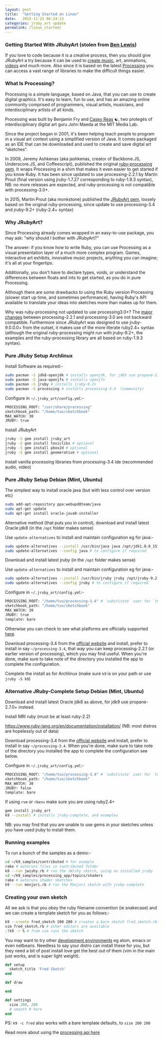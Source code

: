 ```yaml
---
layout: post
title:  "Getting Started on Linux"
date:   2015-11-21 06:24:13
categories: jruby_art update
permalink: /linux_started/
---
```


### Getting Started With JRubyArt (stolen from [Ben Lewis][ben]) ###

If you love to code because it is a creative process, then you should give JRubyArt a try because it can be used to [create music][sound], art, animations, [videos][video] and much more. Also since it is based on the latest [Processing][processing] you can access a vast range of libraries to make the difficult things easier.

### What Is Processing? ###

Processing is a simple language, based on Java, that you can use to create digital graphics. It's easy to learn, fun to use, and has an amazing online community comprised of programmers, visual artists, musicians, and interdisciplinary artists of all kinds.

Processing was built by Benjamin Fry and [Casey Reas][casey] ☯, two protegés of interdisciplinary digital art guru John Maeda at the MIT Media Lab.

Since the project began in 2001, it's been helping teach people to program in a visual art context using a simplified version of Java. It comes packaged as an IDE that can be downloaded and used to create and save digital art “sketches”.

In 2009, Jeremy Ashkenas (aka jashkenas, creator of Backbone.JS, Underscore.JS, and Coffeescript), published the original [ruby-processing gem][gem]. It wraps Processing in a shim that makes it even easier to get started if you know Ruby. It has been since updated to use processing-2.2.1 by Martin Prout (final version using jruby-1.7.27 corresponding to ruby-1.9.3 syntax), NB: no more releases are expected, and ruby-processing is not compatible with processing-3.0+.

In 2015, Martin Prout (aka monkstone) published the [JRubyArt gem][jrubyart], loosely based on the original ruby-processing, since update to use processing-3.4 and jruby-9.2+ (ruby-2.4+ syntax)

### Why JRubyArt? ###

Since Processing already comes wrapped in an easy-to-use package, you may ask: "why should I bother with JRubyArt?"

The answer: if you know how to write Ruby, you can use Processing as a visual presentation layer of a much more complex program. Games, interactive art exhibits, innovative music projects, anything you can imagine; it's all at your fingertips.

Additionally, you don't have to declare types, voids, or understand the differences between floats and ints to get started, as you do in pure Processing.

Although there are some drawbacks to using the Ruby version Processing (slower start up time, and sometimes performance), having Ruby's API available to translate your ideas into sketches more than makes up for them.

Why was ruby-processing not updated to use processing3.0+? The [major changes][changes] between processing-2.2.1 and processing-3.0 are not backward compatible. Furthermore since JRubyArt was designed to use jruby-9.0.0.0+ from the outset, it makes use of the more literate ruby2.4+ syntax (although the original ruby-processing might run with jruby-9.2+, the examples and the ruby-processing library are all based on ruby-1.9.3 syntax).

### Pure JRuby Setup Archlinux ###

Install Software as required:-

```bash
sudo pacman -S jdk8-openjdk # installs openjdk, for jdk9 use propane-2.7.0+
sudo pacman -S java-openjfx # installs openjfx
sudo pacman -S jruby # installs jruby-9.2+
sudo pacman -S processing # installs processing-3.4  (community)
```

Configure in `~/.jruby_art/config.yml`:-
```bash
PROCESSING_ROOT: "/usr/share/processing"
sketchbook_path: "/home/tux/sketchbook"
MAX_WATCH: 30
JRUBY: true
```

Install JRubyArt
```bash
jruby -S gem install jruby_art
jruby -S gem install toxiclibs # optional
jruby -S gem install pbox2d # optional
jruby -S gem install geomerative # optional
```

Install vanilla processing libraries from processing-3.4 ide (recommended audio, video)

### Pure JRuby Setup Debian (Mint, Ubuntu) ###

The simplest way to install oracle java (but with less control over version etc)

```bash
sudo add-apt-repository ppa:webupd8team/java
sudo apt-get update
sudo apt-get install oracle-java8-installer
```

Alternative method (that puts you in control), download and install latest Oracle jdk8 (in the `/opt` folder makes sense)

Use `update-alternatives` to install and maintain configuration eg for java:-
```bash
sudo update-alternatives --install /usr/bin/java java /opt/jdk1.8.0_151/bin/java 100
sudo update-alternatives --config java # to configure if required
```

Download and install latest jruby (in the `/opt` folder makes sense)

Use `update-alternatives` to install and maintain configuration eg for java:-
```bash
sudo update-alternatives --install /usr/bin/jruby jruby /opt/jruby-9.2.0.0/bin/jruby 100
sudo update-alternatives --config jruby # to configure if required
```

Configure in `~/.jruby_art/config.yml`:-
```bash
PROCESSING_ROOT: "/home/tux/processing-3.4" # `substitute` user for `tux`
sketchbook_path: "/home/tux/sketchbook"
MAX_WATCH: 30
JRUBY: true
template: bare
```

Otherwise you can check to see what platforms are officially supported [here][platforms].

Download processing-3.4 from the [official website][official] and install, prefer to install in say `~/processing-3.4`, that way you can keep processing-2.2.1 (or earlier version of processing), which you may find useful.  When you're done, make sure to take note of the directory you installed the app to complete the configuration.

Complete the install as for Archlinux (make sure `k9` is on your path or use `jruby -S k9`)

### Alternative JRuby-Complete Setup Debian (Mint, Ubuntu) ###

Download and install latest Oracle jdk8 as above, for jdk9 use propane-2.7.0+ instead.

Install MRI ruby (must be at least ruby-2.2)

https://www.ruby-lang.org/en/documentation/installation/ (NB: most distros are hopelessly out of data)

Download processing-3.4 from the [official website][official] and install, prefer to install in say `~/processing-3.4`.  When you're done, make sure to take note of the directory you installed the app to complete the configuration see below.

Configure in `~/.jruby_art/config.yml`:-
```bash
PROCESSING_ROOT: "/home/tux/processing-3.4" # `substitute` user for `tux`
sketchbook_path: "/home/tux/sketchbook"
MAX_WATCH: 30
JRUBY: false
template: bare
```

If using `rvm` or `rbenv` make sure you are using ruby2.4+
```bash
gem install jruby_art
k9 --install # installs jruby-complete, and examples
```

NB: you may find that you are unable to use gems in your sketches unless you have used jruby to install them.

### Running examples

To run a bunch of the samples as a demo:-

```bash
cd ~/k9_samples/contributed # for example
rake # autoruns files in contributed folder
k9 --run jwishy.rb # run the JWishy sketch, using an installed jruby
cd ~/k9_samples/processing_app/topics/shaders
rake # autoruns shader sketches
k9 --run monjori.rb # run the Monjori sketch with jruby-complete
```

### Creating your own sketch

All we ask is that you obey the ruby filename convention (ie snakecase) and we can create a template sketch for you as follows:-

```bash
k9 --create fred_sketch 200 200 # creates a bare sketch fred_sketch.rb (see below)
vim fred_sketch.rb # other editors are available
:!k9 -r % # from vim runs the sketch
```

You may want to try other [development environments][editor] eg atom, emacs or even netbeans. Needless to say your distro can install these for you, but they need a bit of post install love get the best out of them (vim in the main just works, and is super light weight).

```ruby
def setup
  sketch_title 'Fred Sketch'
end

def draw

end

def settings
  size 200, 200
  # smooth # here
end
```

PS: `k9 -c fred` also works with a bare template defaults, to `size 200 200`

Read more about using the [processing api here][api]

[api]: {{site.github.url}}/methods/processing_api
[ben]:https://blog.engineyard.com/2015/getting-started-with-ruby-processing
[processing]:https://processing.org/
[gem]:https://rubygems.org/gems/ruby-processing
[jrubyart]:https://rubygems.org/gems/jruby_art
[changes]:https://github.com/processing/processing/wiki/Changes-in-3.0
[official]:https://processing.org/download/?processing
[platforms]:https://github.com/processing/processing/wiki/Supported-Platforms
[editor]:http://ruby-processing.github.io/JRubyArt/editors.html
[sound]:https://monkstone.github.io/_posts/minim
[video]:https://monkstone.github.io/_posts/create_video
[casey]:https://github.com/processing/processing/wiki/FAQ
